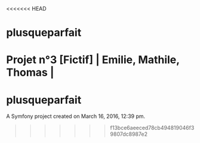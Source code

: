<<<<<<< HEAD
# plusqueparfait
Projet n°3 [Fictif] | Emilie, Mathile, Thomas |
=======
plusqueparfait
==============

A Symfony project created on March 16, 2016, 12:39 pm.
>>>>>>> f13bce6aeeced78cb494819046f39807dc8987e2
